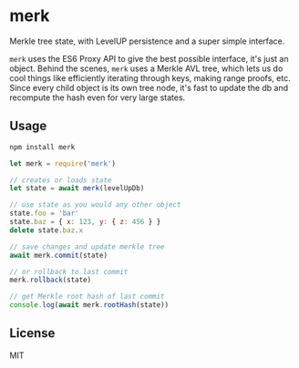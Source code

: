 # merk

Merkle tree state, with LevelUP persistence and a super simple interface.

`merk` uses the ES6 Proxy API to give the best possible interface, it's just an object.
Behind the scenes, `merk` uses a Merkle AVL tree, which lets us do cool things like efficiently iterating through keys, making range proofs, etc. Since every child object is its own tree node, it's fast to update the db and recompute the hash even for very large states.

## Usage

```bash
npm install merk
```

```js
let merk = require('merk')

// creates or loads state
let state = await merk(levelUpDb)

// use state as you would any other object
state.foo = 'bar'
state.baz = { x: 123, y: { z: 456 } }
delete state.baz.x

// save changes and update merkle tree
await merk.commit(state)

// or rollback to last commit
merk.rollback(state)

// get Merkle root hash of last commit
console.log(await merk.rootHash(state))
```

## License

MIT
